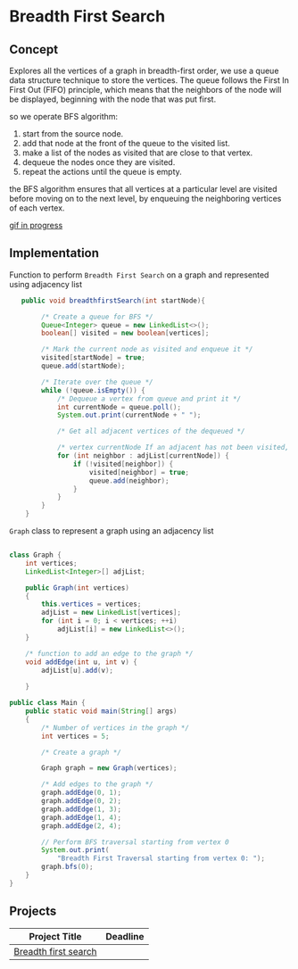 # Breadth First Search

## Concept
Explores all the vertices of a graph in breadth-first order, we use a queue data structure technique to store the vertices. The queue follows the First In First Out (FIFO) principle, which means that the neighbors of the node will be displayed, beginning with the node that was put first.


so we operate BFS algorithm:

1. start from the source node.
2. add that node at the front of the queue to the visited list.
3. make a list of the nodes as visited that are close to that vertex.
4. dequeue the nodes once they are visited.
5. repeat the actions until the queue is empty.

the BFS algorithm ensures that all vertices at a particular level are visited before moving on to the next level, by enqueuing the neighboring vertices of each vertex.


[gif in progress]()
## Implementation

 Function to perform `Breadth First Search` on a graph and represented using adjacency list 

```java
   public void breadthfirstSearch(int startNode){

        /* Create a queue for BFS */
        Queue<Integer> queue = new LinkedList<>();
        boolean[] visited = new boolean[vertices];

        /* Mark the current node as visited and enqueue it */
        visited[startNode] = true;
        queue.add(startNode);

        /* Iterate over the queue */
        while (!queue.isEmpty()) {
            /* Dequeue a vertex from queue and print it */
            int currentNode = queue.poll();
            System.out.print(currentNode + " ");

            /* Get all adjacent vertices of the dequeued */

            /* vertex currentNode If an adjacent has not been visited, then mark it visited and enqueue it */
            for (int neighbor : adjList[currentNode]) {
                if (!visited[neighbor]) {
                    visited[neighbor] = true;
                    queue.add(neighbor);
                }
            }
        }
    }
```

`Graph` class to represent a graph using an adjacency list

```java

class Graph {
    int vertices;
    LinkedList<Integer>[] adjList;

    public Graph(int vertices)
    {
        this.vertices = vertices;
        adjList = new LinkedList[vertices];
        for (int i = 0; i < vertices; ++i)
            adjList[i] = new LinkedList<>();
    }

    /* function to add an edge to the graph */
    void addEdge(int u, int v) { 
        adjList[u].add(v); 
    
    }
```

```java
public class Main {
    public static void main(String[] args)
    {
        /* Number of vertices in the graph */
        int vertices = 5;

        /* Create a graph */

        Graph graph = new Graph(vertices);

        /* Add edges to the graph */
        graph.addEdge(0, 1);
        graph.addEdge(0, 2);
        graph.addEdge(1, 3);
        graph.addEdge(1, 4);
        graph.addEdge(2, 4);

        // Perform BFS traversal starting from vertex 0
        System.out.print(
            "Breadth First Traversal starting from vertex 0: ");
        graph.bfs(0);
    }
}
```

## Projects
| Project Title | Deadline |
:-----------:|:-------------|
|[Breadth first search](https://github.com/SAFCSP-Team/breadth-first-search-project/tree/main)|



